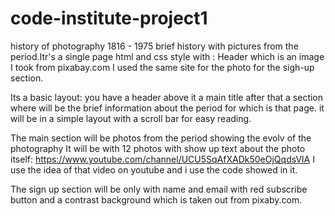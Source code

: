 # code-institute-project1
history of photography 1816 - 1975
brief history with pictures from the period.Itr's a single page html and css style with :
Header which is an image  I took from pixabay.com I used the same site for the photo for the sigh-up section.

Its a basic layout:
you have a header above it a main title
after that a section where will be the brief information about the period for which is that page.
it will be in a simple layout with a scroll bar for easy reading.




The main section will be photos from the period showing the evolv of the photography
It will be with 12 photos with show up text about the photo itself:
 https://www.youtube.com/channel/UCU5SqAfXADk50eOjQqdsVlA
 I use the idea of that video on youtube and i use the code showed in it.



 The sign up section will be only with name and email with red subscribe button and a contrast background which is taken out from pixaby.com.
  
